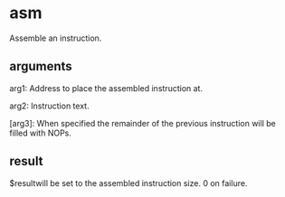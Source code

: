 # asm

Assemble an instruction.

## arguments

arg1: Address to place the assembled instruction at.

arg2: Instruction text.

\[arg3\]: When specified the remainder of the previous instruction will be filled with NOPs.

## result

$resultwill be set to the assembled instruction size. 0 on failure.
